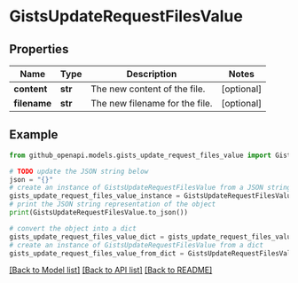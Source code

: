 # GistsUpdateRequestFilesValue


## Properties

Name | Type | Description | Notes
------------ | ------------- | ------------- | -------------
**content** | **str** | The new content of the file. | [optional] 
**filename** | **str** | The new filename for the file. | [optional] 

## Example

```python
from github_openapi.models.gists_update_request_files_value import GistsUpdateRequestFilesValue

# TODO update the JSON string below
json = "{}"
# create an instance of GistsUpdateRequestFilesValue from a JSON string
gists_update_request_files_value_instance = GistsUpdateRequestFilesValue.from_json(json)
# print the JSON string representation of the object
print(GistsUpdateRequestFilesValue.to_json())

# convert the object into a dict
gists_update_request_files_value_dict = gists_update_request_files_value_instance.to_dict()
# create an instance of GistsUpdateRequestFilesValue from a dict
gists_update_request_files_value_from_dict = GistsUpdateRequestFilesValue.from_dict(gists_update_request_files_value_dict)
```
[[Back to Model list]](../README.md#documentation-for-models) [[Back to API list]](../README.md#documentation-for-api-endpoints) [[Back to README]](../README.md)


